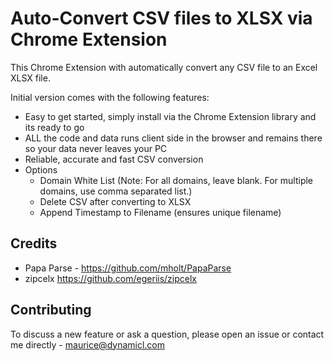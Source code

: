 Auto-Convert CSV files to XLSX via Chrome Extension
===================================================

This Chrome Extension with automatically convert any CSV file to an Excel XLSX file.

Initial version comes with the following features:

* Easy to get started, simply install via the Chrome Extension library and its ready to go
* ALL the code and data runs client side in the browser and remains there so your data never leaves your PC
* Reliable, accurate and fast CSV conversion
* Options 
  * Domain White List (Note: For all domains, leave blank. For multiple domains, use comma separated list.)
  * Delete CSV after converting to XLSX
  * Append Timestamp to Filename (ensures unique filename)

Credits
------------

* Papa Parse - https://github.com/mholt/PapaParse
* zipcelx https://github.com/egeriis/zipcelx

Contributing
------------

To discuss a new feature or ask a question, please open an issue or contact me directly - maurice@dynamicl.com
